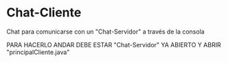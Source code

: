 # Chat-Cliente
Chat para comunicarse con un "Chat-Servidor" a través de la consola

PARA HACERLO ANDAR DEBE ESTAR "Chat-Servidor" YA ABIERTO
Y ABRIR "principalCliente.java"
